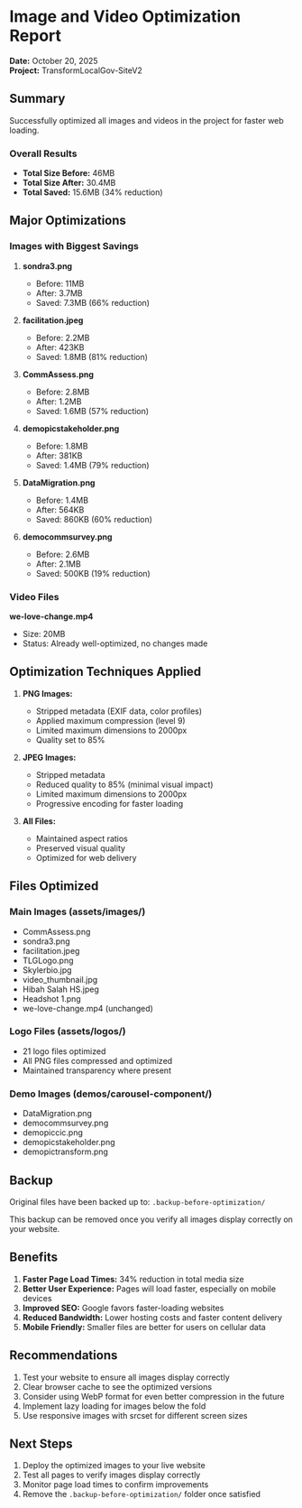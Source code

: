 # Image and Video Optimization Report

**Date:** October 20, 2025  
**Project:** TransformLocalGov-SiteV2

## Summary

Successfully optimized all images and videos in the project for faster web loading.

### Overall Results
- **Total Size Before:** 46MB
- **Total Size After:** 30.4MB
- **Total Saved:** 15.6MB (34% reduction)

## Major Optimizations

### Images with Biggest Savings

1. **sondra3.png**
   - Before: 11MB
   - After: 3.7MB
   - Saved: 7.3MB (66% reduction)

2. **facilitation.jpeg**
   - Before: 2.2MB
   - After: 423KB
   - Saved: 1.8MB (81% reduction)

3. **CommAssess.png**
   - Before: 2.8MB
   - After: 1.2MB
   - Saved: 1.6MB (57% reduction)

4. **demopicstakeholder.png**
   - Before: 1.8MB
   - After: 381KB
   - Saved: 1.4MB (79% reduction)

5. **DataMigration.png**
   - Before: 1.4MB
   - After: 564KB
   - Saved: 860KB (60% reduction)

6. **democommsurvey.png**
   - Before: 2.6MB
   - After: 2.1MB
   - Saved: 500KB (19% reduction)

### Video Files

**we-love-change.mp4**
- Size: 20MB
- Status: Already well-optimized, no changes made

## Optimization Techniques Applied

1. **PNG Images:**
   - Stripped metadata (EXIF data, color profiles)
   - Applied maximum compression (level 9)
   - Limited maximum dimensions to 2000px
   - Quality set to 85%

2. **JPEG Images:**
   - Stripped metadata
   - Reduced quality to 85% (minimal visual impact)
   - Limited maximum dimensions to 2000px
   - Progressive encoding for faster loading

3. **All Files:**
   - Maintained aspect ratios
   - Preserved visual quality
   - Optimized for web delivery

## Files Optimized

### Main Images (assets/images/)
- CommAssess.png
- sondra3.png
- facilitation.jpeg
- TLGLogo.png
- Skylerbio.jpg
- video_thumbnail.jpg
- Hibah Salah HS.jpeg
- Headshot 1.png
- we-love-change.mp4 (unchanged)

### Logo Files (assets/logos/)
- 21 logo files optimized
- All PNG files compressed and optimized
- Maintained transparency where present

### Demo Images (demos/carousel-component/)
- DataMigration.png
- democommsurvey.png
- demopiccic.png
- demopicstakeholder.png
- demopictransform.png

## Backup

Original files have been backed up to:
`.backup-before-optimization/`

This backup can be removed once you verify all images display correctly on your website.

## Benefits

1. **Faster Page Load Times:** 34% reduction in total media size
2. **Better User Experience:** Pages will load faster, especially on mobile devices
3. **Improved SEO:** Google favors faster-loading websites
4. **Reduced Bandwidth:** Lower hosting costs and faster content delivery
5. **Mobile Friendly:** Smaller files are better for users on cellular data

## Recommendations

1. Test your website to ensure all images display correctly
2. Clear browser cache to see the optimized versions
3. Consider using WebP format for even better compression in the future
4. Implement lazy loading for images below the fold
5. Use responsive images with srcset for different screen sizes

## Next Steps

1. Deploy the optimized images to your live website
2. Test all pages to verify images display correctly
3. Monitor page load times to confirm improvements
4. Remove the `.backup-before-optimization/` folder once satisfied


